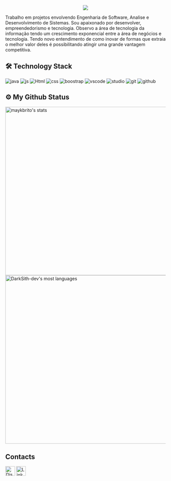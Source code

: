 <p align="center" padding-button="2rem">
  <img src="https://cdn.discordapp.com/attachments/675127441177575424/967804909376397412/My_project_4.png">
</p>

<p>Trabalho em projetos envolvendo Engenharia de Software, Analise e Desenvolvimento de Sistemas.  Sou apaixonado por desenvolver, empreendedorismo e tecnologia. Observo a área de tecnologia da informação  tendo um crescimento exponencial entre a área de negócios e tecnologia. Tendo novo entendimento de como  inovar de   formas que extraia o melhor valor deles é possibilitando atingir uma grande vantagem competitiva.</p>

##  🛠 Technology Stack
![java](https://img.shields.io/badge/Java-ED8B00?style=for-the-badge&logo=java&logoColor=white)
![js](https://img.shields.io/badge/JavaScript-323330?style=for-the-badge&logo=javascript&logoColor=F7DF1E)
![Html](https://img.shields.io/badge/HTML5-E34F26?style=for-the-badge&logo=html5&logoColor=white)
![css](https://img.shields.io/badge/CSS3-1572B6?style=for-the-badge&logo=css3&logoColor=white)
![boostrap](https://img.shields.io/badge/Bootstrap-563D7C?style=for-the-badge&logo=bootstrap&logoColor=white)
![vscode](https://img.shields.io/badge/Visual_Studio_Code-0078D4?style=for-the-badge&logo=visual%20studio%20code&logoColor=white)
![studio](https://img.shields.io/badge/Visual_Studio-5C2D91?style=for-the-badge&logo=visual%20studio&logoColor=white)
![git](https://img.shields.io/badge/GIT-E44C30?style=for-the-badge&logo=git&logoColor=white)
![github](https://img.shields.io/badge/GitHub-100000?style=for-the-badge&logo=github&logoColor=white)


## ⚙️ My Github Status
<p align="left">
<img width="530em" src="https://github-readme-stats.vercel.app/api?username=DarkSith-dev&show_icons=true&theme=vision-friendly-dark" alt="maykbrito's stats"/>
<img width="530em" src="https://github-readme-stats.vercel.app/api/top-langs/?username=DarkSith-dev&layout=compact&theme=vision-friendly-dark" alt="DarkSith-dev's most languages"/>
</p>

## Contacts
[<img src='https://img.shields.io/badge/Discord-5865F2?style=for-the-badge&logo=discord&logoColor=white' alt='Discord' height='30'>](https://discord.gg/Ygf7D6MQ)
[<img src='https://img.shields.io/badge/LinkedIn-0077B5?style=for-the-badge&logo=linkedin&logoColor=white' alt='Linkedin' height='30'>](https://www.linkedin.com/in/diego-rodrigues-86ab9217b/)
